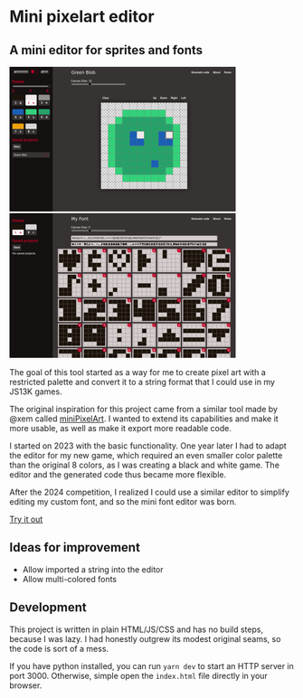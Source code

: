 # Mini pixelart editor

## A mini editor for sprites and fonts

[![Image Editor](images/screenshot_image_editor_small.png)](images/screenshot_image_editor.png)
[![Image Editor](images/screenshot_font_editor_small.png)](images/screenshot_font_editor.png)

The goal of this tool started as a way for me to create pixel art with a restricted palette and convert it to a string format that I could use in my JS13K games.

The original inspiration for this project came from a similar tool made by @xem called [miniPixelArt](https://xem.github.io/miniPixelArt/). I wanted to extend its capabilities and make it more usable, as well as make it export more readable code.

I started on 2023 with the basic functionality. One year later I had to adapt the editor for my new game, which required an even smaller color palette than the original 8 colors, as I was creating a black and white game. The editor and the generated code thus became more flexible.

After the 2024 competition, I realized I could use a similar editor to simplify editing my custom font, and so the mini font editor was born.

[Try it out](https://lopis.github.io/mini-pixelart-editor/)

## Ideas for improvement

- Allow imported a string into the editor
- Allow multi-colored fonts

## Development

This project is written in plain HTML/JS/CSS and has no build steps, because I was lazy. I had honestly outgrew its modest original seams, so the code is sort of a mess.

If you have python installed, you can run `yarn dev` to start an HTTP server in port 3000. Otherwise, simple open the `index.html` file directly in your browser.
